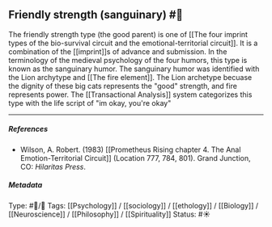## Friendly strength (sanguinary) #🧠 

The friendly strength type (the good parent) is one of [[The four imprint types of the bio-survival circuit and the emotional-territorial circuit]]. It is a combination of the [[imprint]]s of advance and submission. In the terminology of the medieval psychology of the four humors, this type is known as the sanguinary humor. The sanguinary humor was identified with the Lion archytype and [[The fire element]]. The Lion archetype becuase the dignity of these big cats represents the "good" strength, and fire represents power. The [[Transactional Analysis]] system categorizes this type with the life script of "im okay, you're okay"

___

##### References

 - Wilson, A. Robert. (1983) [[Prometheus Rising chapter 4. The Anal Emotion-Territorial Circuit]] (Location 777, 784, 801). Grand Junction, CO: _Hilaritas Press_.

##### Metadata

Type: #🔵/🔵 
Tags: [[Psychology]] / [[sociology]] / [[ethology]] / [[Biology]] / [[Neuroscience]] / [[Philosophy]] / [[Spirituality]] 
Status: #☀️ 
